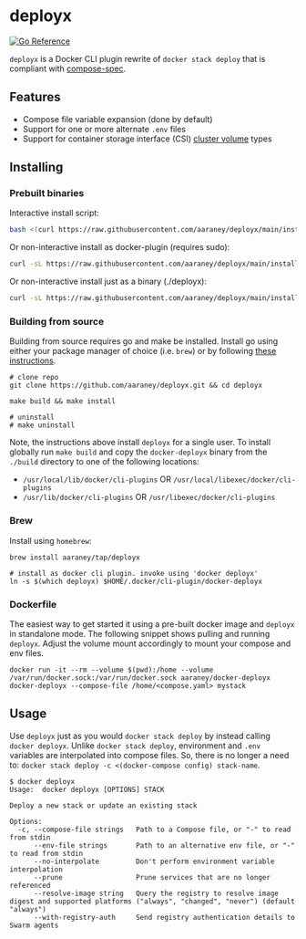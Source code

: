 # deployx

[![Go Reference](https://pkg.go.dev/badge/github.com/aaraney/deployx.svg)](https://pkg.go.dev/github.com/aaraney/deployx)

`deployx` is a Docker CLI plugin rewrite of `docker stack deploy` that is compliant
with [compose-spec](https://github.com/compose-spec/compose-spec).

## Features

- Compose file variable expansion (done by default)
- Support for one or more alternate `.env` files
- Support for container storage interface (CSI) [cluster volume](https://github.com/moby/moby/blob/master/docs/cluster_volumes.md) types

## Installing

### Prebuilt binaries

Interactive install script:

```bash
bash <(curl https://raw.githubusercontent.com/aaraney/deployx/main/install.sh)
```

Or non-interactive install as docker-plugin (requires sudo):

```bash
curl -sL https://raw.githubusercontent.com/aaraney/deployx/main/install.sh | bash -s -- -y
```

Or non-interactive install just as a binary (./deployx):

```bash
curl -sL https://raw.githubusercontent.com/aaraney/deployx/main/install.sh | bash -s -- -n
```

### Building from source

Building from source requires go and make be installed. Install go using either your package manager
of choice (i.e. `brew`) or by following [these instructions](https://go.dev/doc/install).

```shell
# clone repo
git clone https://github.com/aaraney/deployx.git && cd deployx

make build && make install

# uninstall
# make uninstall
```

Note, the instructions above install `deployx` for a single user. To install globally run `make build`
and copy the `docker-deployx` binary from the `./build` directory to one of the following locations:

- `/usr/local/lib/docker/cli-plugins` OR `/usr/local/libexec/docker/cli-plugins`
- `/usr/lib/docker/cli-plugins` OR `/usr/libexec/docker/cli-plugins`

### Brew

Install using `homebrew`:

```shell
brew install aaraney/tap/deployx

# install as docker cli plugin. invoke using 'docker deployx'
ln -s $(which deployx) $HOME/.docker/cli-plugin/docker-deployx
```

### Dockerfile

The easiest way to get started it using a pre-built docker image and `deployx` in standalone mode.
The following snippet shows pulling and running `deployx`. Adjust the volume mount accordingly to
mount your compose and env files.

```shell
docker run -it --rm --volume $(pwd):/home --volume /var/run/docker.sock:/var/run/docker.sock aaraney/docker-deployx
docker-deployx --compose-file /home/<compose.yaml> mystack
```

## Usage

Use `deployx` just as you would `docker stack deploy` by instead calling `docker deployx`. Unlike
`docker stack deploy`, environment and `.env` variables are interpolated into compose files. So,
there is no longer a need to: `docker stack deploy -c <(docker-compose config) stack-name`.

```shell
$ docker deployx
Usage:  docker deployx [OPTIONS] STACK

Deploy a new stack or update an existing stack

Options:
  -c, --compose-file strings   Path to a Compose file, or "-" to read from stdin
      --env-file strings       Path to an alternative env file, or "-" to read from stdin
      --no-interpolate         Don't perform environment variable interpolation
      --prune                  Prune services that are no longer referenced
      --resolve-image string   Query the registry to resolve image digest and supported platforms ("always", "changed", "never") (default "always")
      --with-registry-auth     Send registry authentication details to Swarm agents
```
